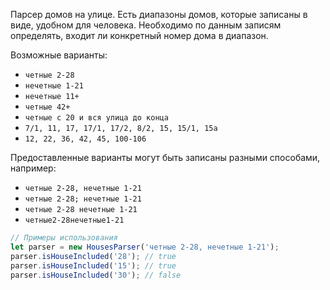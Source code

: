 Парсер домов на улице. Есть диапазоны домов, которые записаны в виде,
удобном для человека. Необходимо по данным записям определять, входит ли конкретный
номер дома в диапазон.

Возможные варианты:
* `четные 2-28`
* `нечетные 1-21`
* `нечетные 11+`
* `четные 42+`
* `четные с 20 и вся улица до конца`
* `7/1, 11, 17, 17/1, 17/2, 8/2, 15, 15/1, 15а`
* `12, 22, 36, 42, 45, 100-106`

Предоставленные варианты могут быть записаны разными способами, например:
* `четные 2-28, нечетные 1-21`
* `четные 2-28; нечетные 1-21`
* `четные 2-28 нечетные 1-21`
* `четные2-28нечетные1-21`

```typescript
// Примеры использования
let parser = new HousesParser('четные 2-28, нечетные 1-21');
parser.isHouseIncluded('28'); // true
parser.isHouseIncluded('15'); // true
parser.isHouseIncluded('30'); // false
```